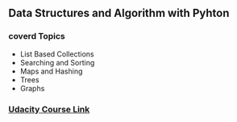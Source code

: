 ## Data Structures and Algorithm with Pyhton

### coverd Topics

- List Based Collections
- Searching and Sorting
- Maps and Hashing
- Trees
- Graphs


### [Udacity Course Link](https://github.com/Gelboo/DS-Algorithm-Udacity.git)